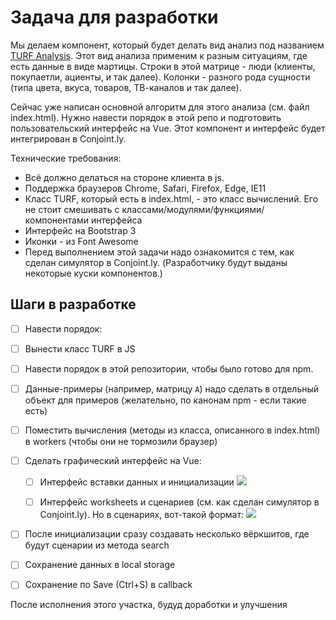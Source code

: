 
# Задача для разработки

Мы делаем компонент, который будет делать вид анализ под названием [TURF Analysis](https://conjoint.online/2019/11/18/turf-analysis/). Этот вид анализа применим к разным ситуациям, где есть данные в виде мартицы. Строки в этой матрице - люди (клиенты, покупаетли, ациенты, и так далее). Колонки - разного рода сущности (типа цвета, вкуса, товаров, ТВ-каналов и так далее).

Сейчас уже написан основной алгоритм для этого анализа (см. файл index.html). Нужно навести порядок в этой репо и подготовить пользовательский интерфейс на Vue. Этот компонент и интерфейс будет интегрирован в Conjoint.ly. 

Технические требования:

* Всё должно делаться на стороне клиента в js. 
* Поддержка браузеров Chrome, Safari, Firefox, Edge, IE11
* Класс TURF, который есть в index.html, - это класс вычислений. Его не стоит смешивать с классами/модулями/функциями/компонентами интерфейса 
* Интерфейс на Bootstrap 3
* Иконки - из Font Awesome
* Перед выполнением этой задачи надо ознакомится с тем, как сделан симулятор в Conjoint.ly. (Разработчику будут выданы некоторые куски компонентов.)

## Шаги в разработке

- [ ]  Навести порядок:

  - [ ] Вынести класс TURF в JS
  - [ ] Навести порядок в этой репозитории, чтобы было готово для npm.
  - [ ] Данные-примеры (например, матрицу `A`) надо сделать в отдельный объект для примеров (желательно, по канонам npm - если такие есть) 
  
- [ ] Поместить вычисления (методы из класса, описанного в index.html) в workers (чтобы они не тормозили браузер)
- [ ] Сделать графический интерфейс на Vue:

  - [ ] Интерфейс вставки данных и инициализации
  ![](https://i.imgur.com/I9A3KFv.png)

  - [ ] Интерфейс worksheets и сценариев (см. как сделан симулятор в Conjoint.ly). Но в сценариях, вот-такой формат:
  ![](https://i.imgur.com/to26ioG.png)

- [ ]  После инициализации сразу создавать несколько вёркшитов, где будут сценарии из метода search
- [ ]  Сохранение данных в local storage
- [ ]  Сохранение по Save (Ctrl+S) в callback 


После исполнения этого участка, будуд доработки и улучшения
